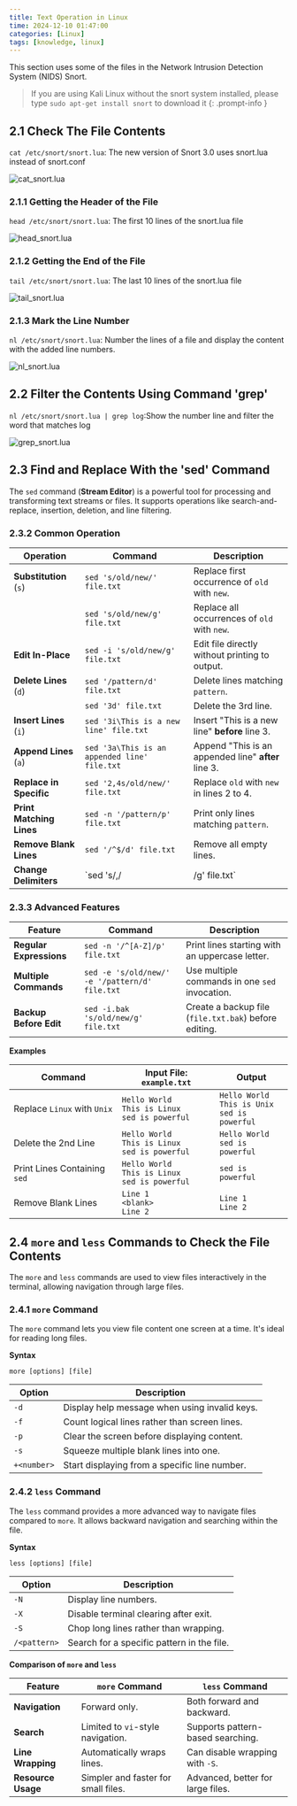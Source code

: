 ```yaml
---
title: Text Operation in Linux
time: 2024-12-10 01:47:00
categories: [Linux]
tags: [knowledge, linux]
---
```


This section uses some of the files in the Network Intrusion Detection System (NIDS) Snort. 

> If you are using Kali Linux without the snort system installed, please type `sudo apt-get install snort` to download it
{: .prompt-info }

## 2.1 Check The File Contents
`cat /etc/snort/snort.lua`: The new version of Snort 3.0 uses snort.lua instead of snort.conf

![cat_snort.lua](assets/posts/chapter2linux2024/catsnortlua.png)

### 2.1.1 Getting the Header of the File
`head /etc/snort/snort.lua`: The first 10 lines of the snort.lua file

![head_snort.lua](assets/posts/chapter2linux2024/headsnortlua.png)

### 2.1.2 Getting the End of the File
`tail /etc/snort/snort.lua`: The last 10 lines of the snort.lua file

![tail_snort.lua](assets/posts/chapter2linux2024/tailsnortlua.png)

### 2.1.3 Mark the Line Number
`nl /etc/snort/snort.lua`: Number the lines of a file and display the content with the added line numbers.

![nl_snort.lua](assets/posts/chapter2linux2024/nlsnortlua.png)


## 2.2 Filter the Contents Using Command 'grep'
`nl /etc/snort/snort.lua | grep log`:Show the number line and filter the word that matches log

![grep_snort.lua](assets/posts/chapter2linux2024/grepsnortlua.png)

## 2.3 Find and Replace With the 'sed' Command

The `sed` command (**Stream Editor**) is a powerful tool for processing and transforming text streams or files. It supports operations like search-and-replace, insertion, deletion, and line filtering.

### 2.3.2 Common Operation

| **Operation**            | **Command**                                  | **Description**                                     |
| ------------------------ | -------------------------------------------- | --------------------------------------------------- |
| **Substitution** (`s`)   | `sed 's/old/new/' file.txt`                  | Replace first occurrence of `old` with `new`.       |
|                          | `sed 's/old/new/g' file.txt`                 | Replace all occurrences of `old` with `new`.        |
| **Edit In-Place**        | `sed -i 's/old/new/g' file.txt`              | Edit file directly without printing to output.      |
| **Delete Lines** (`d`)   | `sed '/pattern/d' file.txt`                  | Delete lines matching `pattern`.                    |
|                          | `sed '3d' file.txt`                          | Delete the 3rd line.                                |
| **Insert Lines** (`i`)   | `sed '3i\This is a new line' file.txt`       | Insert "This is a new line" **before** line 3.      |
| **Append Lines** (`a`)   | `sed '3a\This is an appended line' file.txt` | Append "This is an appended line" **after** line 3. |
| **Replace in Specific**  | `sed '2,4s/old/new/' file.txt`               | Replace `old` with `new` in lines 2 to 4.           |
| **Print Matching Lines** | `sed -n '/pattern/p' file.txt`               | Print only lines matching `pattern`.                |
| **Remove Blank Lines**   | `sed '/^$/d' file.txt`                       | Remove all empty lines.                             |
| **Change Delimiters**    | `sed 's/,/                                   | /g' file.txt`                                       | Replace commas with pipes (` | `). |

### 2.3.3 Advanced Features

| **Feature**             | **Command**                                    | **Description**                                       |
| ----------------------- | ---------------------------------------------- | ----------------------------------------------------- |
| **Regular Expressions** | `sed -n '/^[A-Z]/p' file.txt`                  | Print lines starting with an uppercase letter.        |
| **Multiple Commands**   | `sed -e 's/old/new/' -e '/pattern/d' file.txt` | Use multiple commands in one `sed` invocation.        |
| **Backup Before Edit**  | `sed -i.bak 's/old/new/g' file.txt`            | Create a backup file (`file.txt.bak`) before editing. |

**Examples**

| **Command**                  | **Input File: `example.txt`**                         | **Output**                                           |
| ---------------------------- | ----------------------------------------------------- | ---------------------------------------------------- |
| Replace `Linux` with `Unix`  | `Hello World`<br>`This is Linux`<br>`sed is powerful` | `Hello World`<br>`This is Unix`<br>`sed is powerful` |
| Delete the 2nd Line          | `Hello World`<br>`This is Linux`<br>`sed is powerful` | `Hello World`<br>`sed is powerful`                   |
| Print Lines Containing `sed` | `Hello World`<br>`This is Linux`<br>`sed is powerful` | `sed is powerful`                                    |
| Remove Blank Lines           | `Line 1`<br>`<blank>`<br>`Line 2`                     | `Line 1`<br>`Line 2`                                 |


## 2.4 `more` and `less` Commands to Check the File Contents
The `more` and `less` commands are used to view files interactively in the terminal, allowing navigation through large files.

### 2.4.1 `more` Command
The `more` command lets you view file content one screen at a time. It's ideal for reading long files.

**Syntax**
```
more [options] [file] 
```

| **Option**  | **Description**                               |
| ----------- | --------------------------------------------- |
| `-d`        | Display help message when using invalid keys. |
| `-f`        | Count logical lines rather than screen lines. |
| `-p`        | Clear the screen before displaying content.   |
| `-s`        | Squeeze multiple blank lines into one.        |
| `+<number>` | Start displaying from a specific line number. |

### 2.4.2 `less` Command
The `less` command provides a more advanced way to navigate files compared to `more`. It allows backward navigation and searching within the file.

**Syntax**
```
less [options] [file]
```

| **Option**   | **Description**                            |
| ------------ | ------------------------------------------ |
| `-N`         | Display line numbers.                      |
| `-X`         | Disable terminal clearing after exit.      |
| `-S`         | Chop long lines rather than wrapping.      |
| `/<pattern>` | Search for a specific pattern in the file. |

**Comparison of `more` and `less`**

| Feature            | `more` Command                      | `less` Command                    |
| ------------------ | ----------------------------------- | --------------------------------- |
| **Navigation**     | Forward only.                       | Both forward and backward.        |
| **Search**         | Limited to `vi`-style navigation.   | Supports pattern-based searching. |
| **Line Wrapping**  | Automatically wraps lines.          | Can disable wrapping with `-S`.   |
| **Resource Usage** | Simpler and faster for small files. | Advanced, better for large files. |
